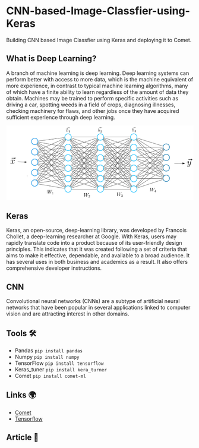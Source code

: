 # CNN-based-Image-Classfier-using-Keras
Building CNN based Image Classfier using Keras and deploying it to Comet.

## What is Deep Learning?
A branch of machine learning is deep learning. Deep learning systems can perform better with access to more data, which is the machine equivalent of more experience, in contrast to typical machine learning algorithms, many of which have a finite ability to learn regardless of the amount of data they obtain. Machines may be trained to perform specific activities such as driving a car, spotting weeds in a field of crops, diagnosing illnesses, checking machinery for flaws, and other jobs once they have acquired sufficient experience through deep learning.

![Screenshots!](0_AONVmd3v4wO_dWr6.png "Screenshots")


## Keras
Keras, an open-source, deep-learning library, was developed by Francois Chollet, a deep-learning researcher at Google. With Keras, users may rapidly translate code into a product because of its user-friendly design principles. This indicates that it was created following a set of criteria that aims to make it effective, dependable, and available to a broad audience. It has several uses in both business and academics as a result. It also offers comprehensive developer instructions.

## CNN
Convolutional neural networks (CNNs) are a subtype of artificial neural networks that have been popular in several applications linked to computer vision and are attracting interest in other domains.



## Tools 🛠 
- Pandas  `pip install pandas`
- Numpy  `pip install numpy`
- TensorFlow  `pip install tensorflow`
- Keras_tuner  `pip install kera_turner`
- Comet  `pip install comet-ml`


## Links 🌍 
- [Comet](www.comet.ml)
- [Tensorflow](www.dacade.org)

## Article 📖 

